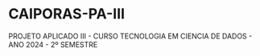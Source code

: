 # CAIPORAS-PA-III
 PROJETO APLICADO III - CURSO TECNOLOGIA EM CIENCIA DE DADOS - ANO 2024 - 2º SEMESTRE 
